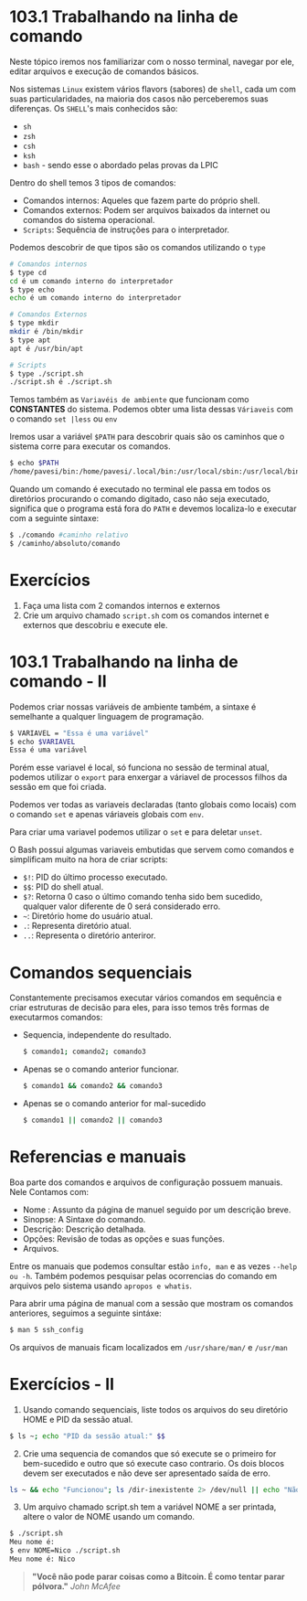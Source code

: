 # 103.1 Trabalhando na linha de comando 

Neste tópico iremos nos familiarizar com o nosso terminal, navegar por ele, editar arquivos e execução de comandos básicos.

Nos  sistemas `Linux` existem vários flavors (sabores) de `shell`, cada um com suas particularidades, na maioria dos casos não perceberemos suas diferenças. Os `SHELL`'s mais conhecidos são:

- `sh` 
- `zsh`
- `csh`
- `ksh`
- `bash` - sendo esse o abordado pelas provas da LPIC



Dentro do shell temos 3 tipos de comandos:

- Comandos internos: Aqueles que fazem parte do próprio shell.
- Comandos externos: Podem ser arquivos baixados da internet ou comandos do sistema operacional.
- `Scripts`: Sequência de instruções para o interpretador.



Podemos descobrir de que tipos são os comandos utilizando o `type`

```bash
# Comandos internos
$ type cd
cd é um comando interno do interpretador
$ type echo
echo é um comando interno do interpretador

# Comandos Externos
$ type mkdir 
mkdir é /bin/mkdir
$ type apt 
apt é /usr/bin/apt

# Scripts
$ type ./script.sh 
./script.sh é ./script.sh


```



Temos também as `Variavéis de ambiente` que funcionam como **CONSTANTES** do sistema. Podemos obter uma lista dessas `Váriaveis` com o comando `set |less` ou `env`



Iremos usar a variável `$PATH` para descobrir quais são os caminhos que o sistema corre para executar os comandos.

```bash
$ echo $PATH
/home/pavesi/bin:/home/pavesi/.local/bin:/usr/local/sbin:/usr/local/bin:/usr/sbin:/usr/bin:/sbin:/bin:/usr/games:/usr/local/games:/snap/bin
```

Quando um comando é executado no terminal ele passa em todos os diretórios procurando o comando digitado, caso não seja executado, significa que o programa está fora do `PATH` e devemos localiza-lo e executar com a seguinte sintaxe:

```bash
$ ./comando #caminho relativo
$ /caminho/absoluto/comando
```



# Exercícios

1. Faça uma lista com 2 comandos internos e externos
2. Crie um arquivo chamado `script.sh` com os comandos internet e externos que descobriu e execute ele.





# 103.1 Trabalhando na linha de comando - II



Podemos criar nossas variáveis de ambiente também, a sintaxe é semelhante a qualquer linguagem de programação.

```bash
$ VARIAVEL = "Essa é uma variável"
$ echo $VARIAVEL
Essa é uma variável
```

Porém esse variavel é local, só funciona no sessão de terminal atual, podemos utilizar o `export` para enxergar a váriavel de processos filhos da sessão em que foi criada.



Podemos ver todas as variaveis declaradas (tanto globais como locais) com o comando `set` e apenas váriaveis globais com `env`.



Para criar uma variavel podemos utilizar o `set` e para deletar `unset`.



O Bash possui algumas variaveis embutidas que servem como comandos e simplificam muito na hora de criar scripts:



- `$!`: PID do último processo executado.
- `$$`: PID do shell atual.
- `$?`: Retorna 0 caso o último comando tenha sido bem sucedido, qualquer valor diferente de 0 será considerado erro.
- `~`: Diretório home do usuário atual.
- `.`:  Representa diretório atual.
- `..`: Representa o diretório anteriror.





# Comandos sequenciais

Constantemente precisamos executar vários comandos em sequência e criar estruturas de decisão para eles, para isso temos três formas de executarmos comandos:

- Sequencia, independente do resultado.

  ```bash
  $ comando1; comando2; comando3
  ```

- Apenas se o comando anterior funcionar. 

  ```bash
  $ comando1 && comando2 && comando3
  ```

- Apenas se o comando anterior for mal-sucedido

  ```bash
  $ comando1 || comando2 || comando3
  ```



# Referencias e manuais

Boa parte dos comandos e arquivos de configuração possuem manuais. Nele Contamos com:

- Nome :  Assunto da página de manuel seguido por um descrição breve.
- Sinopse: A Sintaxe do comando.
- Descrição: Descrição detalhada.
- Opções: Revisão de todas as opções e suas funções.
- Arquivos.

Entre os manuais que podemos consultar estão `info, man` e as vezes `--help ou -h`. Também podemos pesquisar pelas ocorrencias do comando em arquivos pelo sistema usando `apropos e whatis`.

Para abrir uma página de manual com a sessão que mostram os comandos anteriores, seguimos a seguinte sintáxe:

```bash
$ man 5 ssh_config
```

Os arquivos de manuais ficam localizados em `/usr/share/man/` e  `/usr/man`



# Exercícios - II



1.  Usando comando sequenciais, liste todos os arquivos do seu diretório HOME e PID da sessão atual.

```bash
$ ls ~; echo "PID da sessão atual:" $$
```

2.  Crie uma sequencia de comandos  que só execute se o primeiro for bem-sucedido e outro que só execute caso contrario.  Os dois blocos devem ser executados e não deve ser apresentado saída de erro.

```bash 
ls ~ && echo "Funcionou"; ls /dir-inexistente 2> /dev/null || echo "Não funcionou" 
```

3.  Um arquivo chamado script.sh tem a variável NOME a ser printada, altere o valor de NOME usando um comando.

```bash
$ ./script.sh 
Meu nome é: 
$ env NOME=Nico ./script.sh 
Meu nome é: Nico
```



> **"Você não pode parar coisas como a Bitcoin. É como tentar parar pólvora."** _John McAfee_

